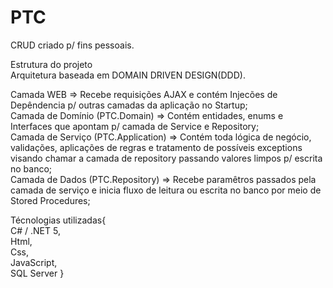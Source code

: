 # PTC

CRUD criado p/ fins pessoais. <br />

Estrutura do projeto<br />
Arquitetura baseada em DOMAIN DRIVEN DESIGN(DDD).<br />

Camada WEB => Recebe requisições AJAX e contém Injecões de Depêndencia p/ outras camadas da aplicação no Startup; <br />
Camada de Domínio (PTC.Domain) => Contém entidades, enums e Interfaces que apontam p/ camada de Service e Repository; <br />
Camada de Serviço (PTC.Application) => Contém toda lógica de negócio, validações, aplicações de regras e tratamento de possíveis exceptions visando chamar a camada de repository passando valores limpos p/ escrita no banco;<br />
Camada de Dados (PTC.Repository) => Recebe paramêtros passados pela camada de serviço e inicia fluxo de leitura ou escrita no banco por meio de Stored Procedures;<br />

 
Técnologias utilizadas{<br />
  C# / .NET 5,<br />
  Html,<br />
  Css,<br />
  JavaScript,<br />
  SQL Server
}<br />


